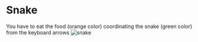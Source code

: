 # Snake
You have to eat the food (orange color) coordinating the snake (green color) from the keyboard arrows
![snake](https://user-images.githubusercontent.com/102534901/172403555-0d38e8a1-afe0-4b4c-9cb0-1dc206e99d92.PNG)
